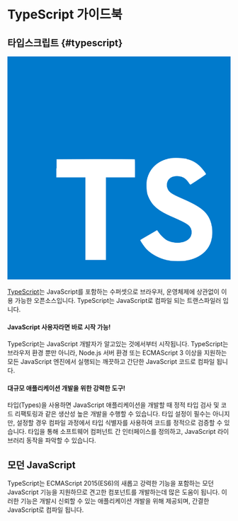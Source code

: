# TypeScript 가이드북

## 타입스크립트 {#typescript}

![TS](.gitbook/assets/typescript.svg)

[TypeScript](http://typescriptlang.org/)는 JavaScript를 포함하는 수퍼셋으로 브라우저, 운영체제에 상관없이 이용 가능한 오픈소스입니다. TypeScript는 JavaScript로 컴파일 되는 트랜스파일러 입니다.

#### JavaScript 사용자라면 바로 시작 가능!

TypeScript는 JavaScript 개발자가 알고있는 것에서부터 시작됩니다. TypeScript는 브라우저 환경 뿐만 아니라, Node.js 서버 환경 또는 ECMAScript 3 이상을 지원하는 모든 JavaScript 엔진에서 실행되는 깨끗하고 간단한 JavaScript 코드로 컴파일 됩니다.

#### 대규모 애플리케이션 개발을 위한 강력한 도구!

타입\(Types\)을 사용하면 JavaScript 애플리케이션을 개발할 때 정적 타입 검사 및 코드 리팩토링과 같은 생산성 높은 개발을 수행할 수 있습니다. 타입 설정이 필수는 아니지만, 설정할 경우 컴파일 과정에서 타입 식별자를 사용하여 코드를 정적으로 검증할 수 있습니다. 타입을 통해 소프트웨어 컴퍼넌트 간 인터페이스를 정의하고, JavaScript 라이브러리 동작을 파악할 수 있습니다.

## 모던 JavaScript

TypeScript는 ECMAScript 2015\(ES6\)의 새롭고 강력한 기능을 포함하는 모던 JavaScript 기능을 지원하므로 견고한 컴포넌트를 개발하는데 많은 도움이 됩니다. 이러한 기능은 개발시 신뢰할 수 있는 애플리케이션 개발을 위해 제공되며, 간결한 JavaScript로 컴파일 됩니다.

